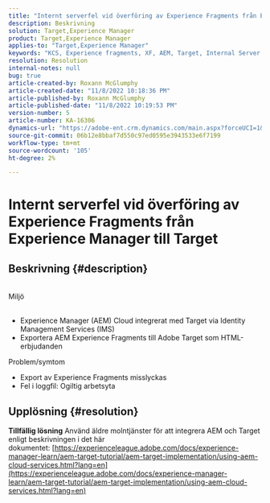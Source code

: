 ```yaml
---
title: "Internt serverfel vid överföring av Experience Fragments från Experience Manager till Target"
description: Beskrivning
solution: Target,Experience Manager
product: Target,Experience Manager
applies-to: "Target,Experience Manager"
keywords: "KCS, Experience fragments, XF, AEM, Target, Internal Server Error"
resolution: Resolution
internal-notes: null
bug: true
article-created-by: Roxann McGlumphy
article-created-date: "11/8/2022 10:18:36 PM"
article-published-by: Roxann McGlumphy
article-published-date: "11/8/2022 10:19:53 PM"
version-number: 5
article-number: KA-16306
dynamics-url: "https://adobe-ent.crm.dynamics.com/main.aspx?forceUCI=1&pagetype=entityrecord&etn=knowledgearticle&id=ab630748-b35f-ed11-9561-6045bd006704"
source-git-commit: 06b12e8bbaf7d550c97ed0595e3943533e6f7199
workflow-type: tm+mt
source-wordcount: '105'
ht-degree: 2%

---
```


# Internt serverfel vid överföring av Experience Fragments från Experience Manager till Target

## Beskrivning {#description}

<br>Miljö<br><br>
- Experience Manager (AEM) Cloud integrerat med Target via Identity Management Services (IMS)
- Exportera AEM Experience Fragments till Adobe Target som HTML-erbjudanden

Problem/symtom
- Export av Experience Fragments misslyckas
- Fel i loggfil: Ogiltig arbetsyta



## Upplösning {#resolution}

<b>Tillfällig lösning</b>
Använd äldre molntjänster för att integrera AEM och Target enligt beskrivningen i det här dokumentet: [https://experienceleague.adobe.com/docs/experience-manager-learn/aem-target-tutorial/aem-target-implementation/using-aem-cloud-services.html?lang=en](https://experienceleague.adobe.com/docs/experience-manager-learn/aem-target-tutorial/aem-target-implementation/using-aem-cloud-services.html?lang=en)


